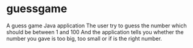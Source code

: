 guessgame
=========

A guess game Java application
The user try to guess the number which should be between 1 and 100
And the application tells you whether the number you gave is too big, too small or if is the right number.
